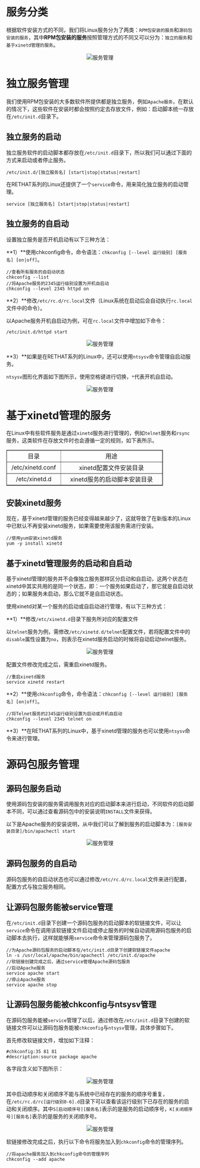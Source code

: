# 服务分类
根据软件安装方式的不同，我们将Linux服务分为了两类：`RPM包安装的服务`和`源码包安装的服务`，其中**RPM包安装的服务**按照管理方式的不同又可以分为：`独立的服务`和`基于xinetd管理的服务`。 
<div align=center>

![服务管理](./imgs/45.png "服务管理示意图")
<div align=left>


# 独立服务管理
我们使用RPM包安装的大多数软件所提供都是独立服务，例如`Apache服务`，在默认的情况下，这些软件在安装时都会按照约定去存放文件，例如：启动脚本统一存放在`/etc/init.d`目录下。

## 独立服务的启动
独立服务软件的启动脚本都存放在`/etc/init.d`目录下，所以我们可以通过下面的方式来启动或者停止服务。

	/etc/init.d/[独立服务名] [start|stop|status|restart]

在RETHAT系列的Linux还提供了一个`service`命令，用来简化独立服务的启动管理。

	service [独立服务名] [start|stop|status|restart]

## 独立服务的自启动
设置独立服务是否开机启动有以下三种方法：

**1）**使用chkconfig命令，命令语法：`chkconfig [--level 运行级别] [服务名] [on|off]`。

	//查看所有服务的自启动状态
	chkconfig --list
	//将Apache服务的2345运行级别设置为开机自启动
	chkconfig --level 2345 httpd on

**2）**修改`/etc/rc.d/rc.local`文件（Linux系统在启动后会自动执行`rc.local`文件中的命令）。

以Apache服务开机自启动为例，可在`rc.local`文件中增加如下命令：  

	/etc/init.d/httpd start

<div align=center>

![服务管理](./imgs/46.png "服务管理示意图")
<div align=left>

**3）**如果是在RETHAT系列的Linux中，还可以使用`ntsysv`命令管理自启动服务。

`ntsysv`图形化界面如下图所示，使用空格键进行切换，`*`代表开机自启动。 
<div align=center>

![服务管理](./imgs/47.png "服务管理示意图")
<div align=left>

# 基于xinetd管理的服务
在Linux中有些软件服务是通过`xinetd`服务进行管理的，例如`telnet`服务和`rsync`服务，这类软件在存放文件时也会遵循一定的规则，如下表所示。 

<table border="1" cellpadding="0" cellspacing="0" style="width:421px;"><tbody><tr><td style="text-align:center;width:129px;">目录</td><td style="text-align:center;width:292px;">用途</td></tr><tr><td style="text-align:center;width:129px;">/etc/xinetd.conf</td><td style="text-align:center;width:292px;">xinetd配置文件安装目录</td></tr><tr><td style="text-align:center;width:129px;">/etc/xinetd.d</td><td style="text-align:center;width:292px;">xinetd服务的启动脚本安装目录</td></tr></tbody></table>

## 安装xinetd服务
现在，基于xinetd管理的服务已经变得越来越少了，这就导致了在新版本的Linux中已默认不再安装xinetd服务，如果需要使用该服务需进行安装。

	//使用yum安装xinetd服务
	yum -y install xinetd

## 基于xinetd管理服务的启动和自启动
基于xinetd管理的服务并不会像独立服务那样区分启动和自启动，这两个状态在xinetd中其实共用的是同一个状态，即：一个服务如果启动了，那它就是自启动状态的；如果服务未启动，那么它就不是自启动状态。

使用xinetd对某一个服务的启动或自启动进行管理，有以下三种方式：

**1）**修改`/etc/xinetd.d`目录下服务所对应的配置文件

以`telnet`服务为例，需修改`/etc/xinetd.d/telnet`配置文件，若将配置文件中的`disable`属性设置为`no`，则表示在xinetd服务启动的时候将自动启动telnet服务。
<div align=center>

![服务管理](./imgs/48.png "服务管理示意图")
<div align=left>

配置文件修改完成之后，需重启xinetd服务。

	//重启xinetd服务
	service xinetd restart

**2）**使用`chkconfig`命令，命令语法：`chkconfig [--level 运行级别] [服务名] [on|off]`。

	//将Telnet服务的2345运行级别设置为启动或开机自启动
	chkconfig --level 2345 telnet on

**3）**在RETHAT系列的Linux中，基于xinetd管理的服务也可以使用`ntsysv`命令来进行管理。

# 源码包服务管理

## 源码包服务启动
使用源码包安装的服务需调用服务对应的启动脚本来进行启动，不同软件的启动脚本不同，可以通过查看源码包中的安装说明`INSTALL`文件来获得。

以下是Apache服务的安装说明，从中我们可以了解到服务的启动脚本为：`[服务安装目录]/bin/apachectl start`

<div align=center>

![服务管理](./imgs/49.png "服务管理示意图")
<div align=left>

## 源码包服务的自启动
源码包服务的自启动状态也可以通过修改`/etc/rc.d/rc.local`文件来进行配置，配置方式与独立服务相同。

## 让源码包服务能被service管理
在`/etc/init.d`目录下创建一个源码包服务的启动脚本的软链接文件，可以让`service`命令在调用该软链接文件启动或停止服务的时候自动调用源码包服务的启动脚本去执行，这样就能够用`service`命令来管理源码包服务了。

	//为Apache源码包服务的启动脚本在/etc/init.d目录下创建软链接文件apache
	ln -s /usr/local/apache/bin/apachectl /etc/init.d/apache
	//软链接创建完成之后，通过service管理Apache源码包服务
	//启动Apache服务
	service apache start
	//停止Apache服务
	service apache stop

## 让源码包服务能被chkconfig与ntsysv管理
在源码包服务能被`service`管理了以后，通过修改在`/etc/init.d`目录下创建的软链接文件可以让源码包服务能被`chkconfig`与`ntsysv`管理，具体步骤如下。

首先修改软链接文件，增加如下注释：

	#chkconfig:35 81 81 
	#description:source package apache

各字段含义如下图所示：
<div align=center>

![服务管理](./imgs/50.png "服务管理示意图")
<div align=left>

其中启动顺序和关闭顺序不能与系统中已经存在的服务的顺序号重复，在`/etc/rc.d/rc[运行级别0-6].d`目录下可以查看该运行级别下已存在的服务的启动和关闭顺序。其中`S[启动顺序号][服务名]`表示的是服务的启动顺序号，`K[关闭顺序号][服务名]`表示的是服务的关闭顺序号。

<div align=center>

![服务管理](./imgs/51.png "服务管理示意图")
<div align=left>

软链接修改完成之后，执行以下命令将服务加入到`chkconfig`命令的管理序列。

	//将apache服务加入到chkconfig命令的管理序列
	chkconfig --add apache